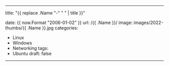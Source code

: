 ---
title: "{{ replace .Name "-" " " | title }}"

date: {{ now.Format "2006-01-02" }}
url: /{{ .Name }}/
image: images/2022-thumbs/{{ .Name }}.jpg
categories:
  - Linux
  - Windows
  - Networking
tags:
  - Ubuntu
draft: false
-----

